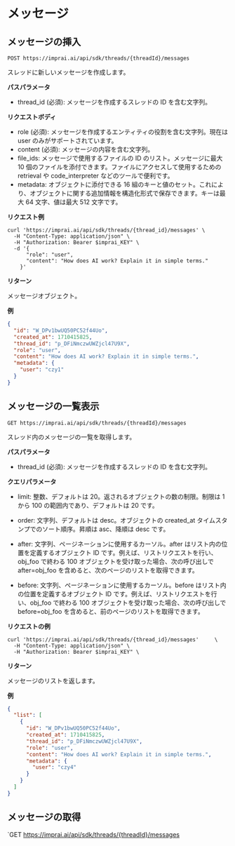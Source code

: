 # メッセージ

## メッセージの挿入

`POST https://imprai.ai/api/sdk/threads/{threadId}/messages`

スレッドに新しいメッセージを作成します。

**パスパラメータ**

- thread_id (必須): メッセージを作成するスレッドの ID を含む文字列。

**リクエストボディ**

- role (必須): メッセージを作成するエンティティの役割を含む文字列。現在は user のみがサポートされています。
- content (必須): メッセージの内容を含む文字列。
- file_ids: メッセージで使用するファイルの ID のリスト。メッセージに最大 10 個のファイルを添付できます。ファイルにアクセスして使用するための retrieval や code_interpreter などのツールで便利です。
- metadata: オブジェクトに添付できる 16 組のキーと値のセット。これにより、オブジェクトに関する追加情報を構造化形式で保存できます。キーは最大 64 文字、値は最大 512 文字です。

**リクエスト例**

```shell
curl 'https://imprai.ai/api/sdk/threads/{thread_id}/messages' \
  -H "Content-Type: application/json" \
  -H "Authorization: Bearer $imprai_KEY" \
  -d '{
      "role": "user",
      "content": "How does AI work? Explain it in simple terms."
    }'
```

**リターン**

メッセージオブジェクト。

**例**

```json
{
  "id": "W_DPv1bwUQ50PC52f44Uo",
  "created_at": 1710415825,
  "thread_id": "p_DFiNmczwUWZjcl47U9X",
  "role": "user",
  "content": "How does AI work? Explain it in simple terms.",
  "metadata": {
    "user": "czy1"
  }
}
```

## メッセージの一覧表示

`GET https://imprai.ai/api/sdk/threads/{threadId}/messages`

スレッド内のメッセージの一覧を取得します。

**パスパラメータ**

- thread_id (必須): メッセージを作成するスレッドの ID を含む文字列。

**クエリパラメータ**

- limit: 整数、デフォルトは 20。返されるオブジェクトの数の制限。制限は 1 から 100 の範囲内であり、デフォルトは 20 です。

- order: 文字列、デフォルトは desc。オブジェクトの created_at タイムスタンプでのソート順序。昇順は asc、降順は desc です。

- after: 文字列、ページネーションに使用するカーソル。after はリスト内の位置を定義するオブジェクト ID です。例えば、リストリクエストを行い、obj_foo で終わる 100 オブジェクトを受け取った場合、次の呼び出しで after=obj_foo を含めると、次のページのリストを取得できます。

- before: 文字列、ページネーションに使用するカーソル。before はリスト内の位置を定義するオブジェクト ID です。例えば、リストリクエストを行い、obj_foo で終わる 100 オブジェクトを受け取った場合、次の呼び出しで before=obj_foo を含めると、前のページのリストを取得できます。

**リクエストの例**

```shell
curl 'https://imprai.ai/api/sdk/threads/{thread_id}/messages'     \
  -H "Content-Type: application/json" \
  -H "Authorization: Bearer $imprai_KEY" \
```

**リターン**

メッセージのリストを返します。

**例**

```json
{
  "list": [
    {
      "id": "W_DPv1bwUQ50PC52f44Uo",
      "created_at": 1710415825,
      "thread_id": "p_DFiNmczwUWZjcl47U9X",
      "role": "user",
      "content": "How does AI work? Explain it in simple terms.",
      "metadata": {
        "user": "czy4"
      }
    }
  ]
}
```

## メッセージの取得

`GET https://imprai.ai/api/sdk/threads/{threadId}/messages
